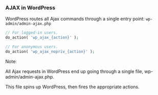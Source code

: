 ### AJAX in WordPress

WordPress routes all Ajax commands through a single entry point: `wp-admin/admin-ajax.php`

```php
// For logged-in users.
do_action( 'wp_ajax_{action}' );

// For anonymous users.
do_action( 'wp_ajax_nopriv_{action}' );
```
<!-- .element: class="fragment" -->

Note:

All Ajax requests in WordPress end up going through a single file, wp-admin/admin-ajax.php.

This file spins up WordPress, then fires the appropriate actions.